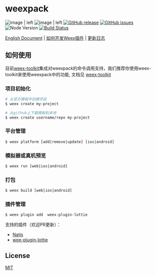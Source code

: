# weexpack

![image | left](https://img.shields.io/badge/PRs-welcome-brightgreen.svg "")
![image | left](https://img.shields.io/badge/license-Apache--2.0-brightgreen.svg "")
[![GitHub release](https://img.shields.io/github/release/weexteam/weex-pack.svg)](https://github.com/weexteam/weex-pack/releases)  [![GitHub issues](https://img.shields.io/github/issues/weexteam/weex-pack.svg)](https://github.com/weexteam/weex-pack/issues)
![Node Version](https://img.shields.io/node/v/weex-pack.svg "Node Version")
[![Build Status](https://travis-ci.org/weexteam/weex-pack.svg?branch=master)](https://travis-ci.org/weexteam/weex-pack)

[English Document](./README.en.md)
|
[如何开发Weex插件](./doc/cn/how-to-devloping-weex-plugin.md)
|
[更新日志](./CHANGELOG.md)




## 如何使用

目前[weex-toolkit](https://github.com/weexteam/weex-toolkit)集成对weexpack的命令调用支持，我们推荐你使用weex-toolkit来使用weexpack中的功能, 文档见 [weex-toolkit](https://github.com/weexteam/weex-toolkit#commands)

### 项目初始化

```bash
# 从官方模板中创建项目
$ weex create my-project

# 从github上下载模板到本地
$ weex create username/repo my-project
```

### 平台管理

``` bash
$ weex platform [add|remove|update] [ios|android]

```
### 模拟器或真机预览

``` bash
$ weex run [web|ios|android]
```

### 打包
``` bash
$ weex build [web|ios|android]
```

### 插件管理

```
$ weex plugin add  weex-plugin-lottie
```

支持的插件（欢迎PR更新）：
- [Natjs](https://github.com/natjs/nat)
- [wee-plugin-lottie](https://github.com/acton393/WeexLottie)

## License

[MIT](./LICENSE)
